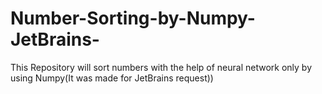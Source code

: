 # Number-Sorting-by-Numpy-JetBrains-
This Repository will sort numbers with the help of neural network only by using Numpy(It was made for JetBrains request))
